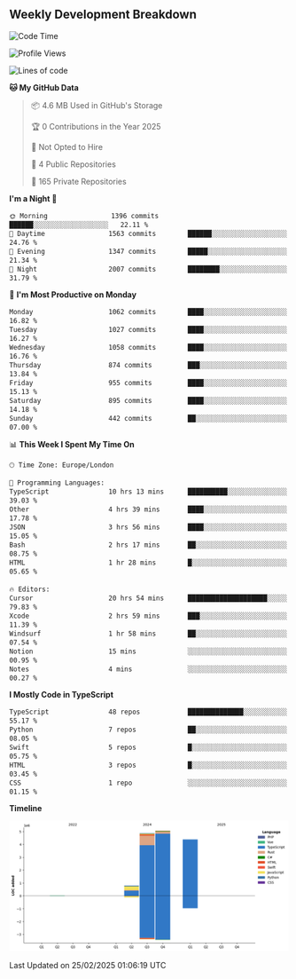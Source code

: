 


## Weekly Development Breakdown
<!--START_SECTION:waka-->
![Code Time](http://img.shields.io/badge/Code%20Time-2%2C000%20hrs%2027%20mins-blue)

![Profile Views](http://img.shields.io/badge/Profile%20Views-0-blue)

![Lines of code](https://img.shields.io/badge/From%20Hello%20World%20I%27ve%20Written-15.1%20million%20lines%20of%20code-blue)

**🐱 My GitHub Data** 

> 📦 4.6 MB Used in GitHub's Storage 
 > 
> 🏆 0 Contributions in the Year 2025
 > 
> 🚫 Not Opted to Hire
 > 
> 📜 4 Public Repositories 
 > 
> 🔑 165 Private Repositories 
 > 
**I'm a Night 🦉** 

```text
🌞 Morning                1396 commits        ██████░░░░░░░░░░░░░░░░░░░   22.11 % 
🌆 Daytime                1563 commits        ██████░░░░░░░░░░░░░░░░░░░   24.76 % 
🌃 Evening                1347 commits        █████░░░░░░░░░░░░░░░░░░░░   21.34 % 
🌙 Night                  2007 commits        ████████░░░░░░░░░░░░░░░░░   31.79 % 
```
📅 **I'm Most Productive on Monday** 

```text
Monday                   1062 commits        ████░░░░░░░░░░░░░░░░░░░░░   16.82 % 
Tuesday                  1027 commits        ████░░░░░░░░░░░░░░░░░░░░░   16.27 % 
Wednesday                1058 commits        ████░░░░░░░░░░░░░░░░░░░░░   16.76 % 
Thursday                 874 commits         ███░░░░░░░░░░░░░░░░░░░░░░   13.84 % 
Friday                   955 commits         ████░░░░░░░░░░░░░░░░░░░░░   15.13 % 
Saturday                 895 commits         ████░░░░░░░░░░░░░░░░░░░░░   14.18 % 
Sunday                   442 commits         ██░░░░░░░░░░░░░░░░░░░░░░░   07.00 % 
```


📊 **This Week I Spent My Time On** 

```text
🕑︎ Time Zone: Europe/London

💬 Programming Languages: 
TypeScript               10 hrs 13 mins      ██████████░░░░░░░░░░░░░░░   39.03 % 
Other                    4 hrs 39 mins       ████░░░░░░░░░░░░░░░░░░░░░   17.78 % 
JSON                     3 hrs 56 mins       ████░░░░░░░░░░░░░░░░░░░░░   15.05 % 
Bash                     2 hrs 17 mins       ██░░░░░░░░░░░░░░░░░░░░░░░   08.75 % 
HTML                     1 hr 28 mins        █░░░░░░░░░░░░░░░░░░░░░░░░   05.65 % 

🔥 Editors: 
Cursor                   20 hrs 54 mins      ████████████████████░░░░░   79.83 % 
Xcode                    2 hrs 59 mins       ███░░░░░░░░░░░░░░░░░░░░░░   11.39 % 
Windsurf                 1 hr 58 mins        ██░░░░░░░░░░░░░░░░░░░░░░░   07.54 % 
Notion                   15 mins             ░░░░░░░░░░░░░░░░░░░░░░░░░   00.95 % 
Notes                    4 mins              ░░░░░░░░░░░░░░░░░░░░░░░░░   00.27 % 
```

**I Mostly Code in TypeScript** 

```text
TypeScript               48 repos            ██████████████░░░░░░░░░░░   55.17 % 
Python                   7 repos             ██░░░░░░░░░░░░░░░░░░░░░░░   08.05 % 
Swift                    5 repos             █░░░░░░░░░░░░░░░░░░░░░░░░   05.75 % 
HTML                     3 repos             █░░░░░░░░░░░░░░░░░░░░░░░░   03.45 % 
CSS                      1 repo              ░░░░░░░░░░░░░░░░░░░░░░░░░   01.15 % 
```



**Timeline**

![Lines of Code chart](https://raw.githubusercontent.com/mars-arch/mars-arch/main/assets/bar_graph.png)


 Last Updated on 25/02/2025 01:06:19 UTC
<!--END_SECTION:waka-->
